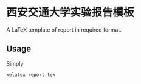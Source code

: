 # 西安交通大学实验报告模板

A LaTeX template of report in required format.

## Usage

Simply

```bash
xelatex report.tex
```
